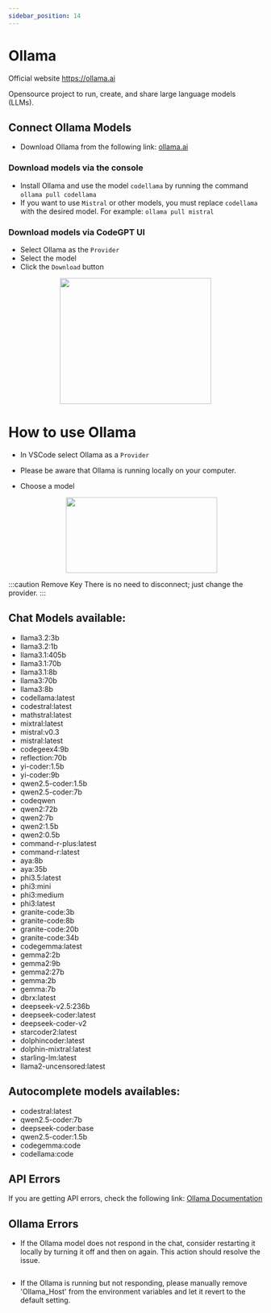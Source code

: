 ```yaml
---
sidebar_position: 14
---
```


# Ollama

Official website https://ollama.ai

Opensource project to run, create, and share large language models (LLMs).
## Connect Ollama Models
- Download Ollama from the following link: [ollama.ai](https://ollama.ai/)

### Download models via the console
- Install Ollama and use the model `codellama` by running the command ```ollama pull codellama```
- If you want to use `Mistral` or other models, you must replace `codellama` with the desired model. For example: ```ollama pull mistral```

### Download models via CodeGPT UI
- Select Ollama as the `Provider`
- Select the model
- Click the `Download` button

<p align="center">
      <img width="300" height="250" src="https://github.com/JudiniLabs/code-gpt-docs/assets/6216945/40a47458-7d7a-46c5-8500-b7c00ce99b72" />
</p>

# How to use Ollama

- In VSCode select Ollama as a `Provider`
- Please be aware that Ollama is running locally on your computer.
- Choose a model

    <p align="center">
      <img width="300" height="150" src="https://github.com/JudiniLabs/code-gpt-docs/assets/37567214/65f81b2c-cf92-4e94-9041-bc4bcfe80477" />
    </p>
  

:::caution Remove Key 
There is no need to disconnect; just change the provider.
:::
  
## Chat Models available:
- llama3.2:3b
- llama3.2:1b
- llama3.1:405b
- llama3.1:70b
- llama3.1:8b
- llama3:70b
- llama3:8b
- codellama:latest
- codestral:latest
- mathstral:latest
- mixtral:latest
- mistral:v0.3
- mistral:latest
- codegeex4:9b
- reflection:70b
- yi-coder:1.5b
- yi-coder:9b
- qwen2.5-coder:1.5b
- qwen2.5-coder:7b
- codeqwen
- qwen2:72b
- qwen2:7b
- qwen2:1.5b
- qwen2:0.5b
- command-r-plus:latest
- command-r:latest
- aya:8b
- aya:35b
- phi3.5:latest
- phi3:mini
- phi3:medium
- phi3:latest
- granite-code:3b
- granite-code:8b
- granite-code:20b
- granite-code:34b
- codegemma:latest
- gemma2:2b
- gemma2:9b
- gemma2:27b
- gemma:2b
- gemma:7b
- dbrx:latest
- deepseek-v2.5:236b
- deepseek-coder:latest
- deepseek-coder-v2
- starcoder2:latest
- dolphincoder:latest
- dolphin-mixtral:latest
- starling-lm:latest
- llama2-uncensored:latest

## Autocomplete models availables:
- codestral:latest
- qwen2.5-coder:7b
- deepseek-coder:base
- qwen2.5-coder:1.5b
- codegemma:code
- codellama:code


## API Errors
If you are getting API errors, check the following link: [Ollama Documentation](https://ollama.ai/)

## Ollama Errors
- If the Ollama model does not respond in the chat, consider restarting it locally by turning it off and then on again. This action should resolve the issue.

    <p align="center">
      <img width="250" height="00" src="https://github.com/JudiniLabs/code-gpt-docs/assets/37567214/4bd4e2c8-dbfb-46f3-b4d3-c3484cc7692c"/>
    </p>
  
- If the Ollama is running but not responding, please manually remove 'Ollama_Host' from the environment variables and let it revert to the default setting.
    


 


